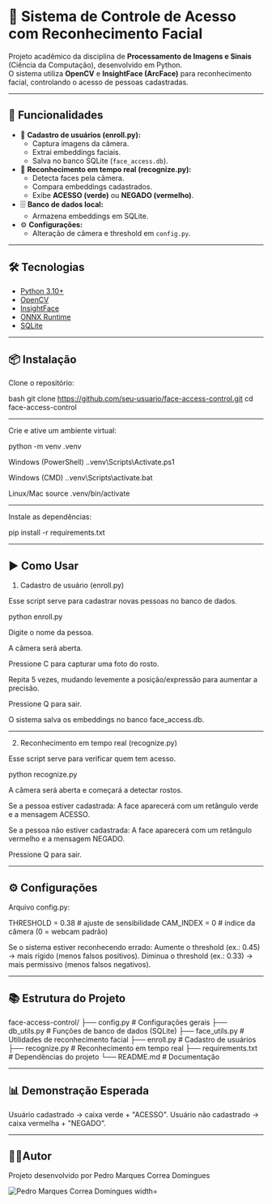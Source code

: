 # 🔐 Sistema de Controle de Acesso com Reconhecimento Facial

Projeto acadêmico da disciplina de **Processamento de Imagens e Sinais** (Ciência da Computação), desenvolvido em Python.  
O sistema utiliza **OpenCV** e **InsightFace (ArcFace)** para reconhecimento facial, controlando o acesso de pessoas cadastradas.


--------------------------------


## 🚀 Funcionalidades
- 📸 **Cadastro de usuários (enroll.py):**
  - Captura imagens da câmera.
  - Extrai embeddings faciais.
  - Salva no banco SQLite (`face_access.db`).
- 👤 **Reconhecimento em tempo real (recognize.py):**
  - Detecta faces pela câmera.
  - Compara embeddings cadastrados.
  - Exibe **ACESSO (verde)** ou **NEGADO (vermelho)**.
- 🗄 **Banco de dados local:**  
  - Armazena embeddings em SQLite.
- ⚙️ **Configurações:**  
  - Alteração de câmera e threshold em `config.py`.


--------------------------------


## 🛠 Tecnologias
- [Python 3.10+](https://www.python.org/)
- [OpenCV](https://opencv.org/)
- [InsightFace](https://github.com/deepinsight/insightface)
- [ONNX Runtime](https://onnxruntime.ai/)
- [SQLite](https://www.sqlite.org/)

--------------------------------

## 📦 Instalação

Clone o repositório:

bash
git clone https://github.com/seu-usuario/face-access-control.git
cd face-access-control


--------------------------------


Crie e ative um ambiente virtual:

python -m venv .venv

Windows (PowerShell)
.\.venv\Scripts\Activate.ps1

Windows (CMD)
.\.venv\Scripts\activate.bat

Linux/Mac
source .venv/bin/activate


--------------------------------

Instale as dependências:

pip install -r requirements.txt


--------------------------------


## ▶️ Como Usar

1. Cadastro de usuário (enroll.py)

Esse script serve para cadastrar novas pessoas no banco de dados.

python enroll.py


Digite o nome da pessoa.

A câmera será aberta.

Pressione C para capturar uma foto do rosto.

Repita 5 vezes, mudando levemente a posição/expressão para aumentar a precisão.

Pressione Q para sair.

O sistema salva os embeddings no banco face_access.db.


--------------------------------


2. Reconhecimento em tempo real (recognize.py)

Esse script serve para verificar quem tem acesso.

python recognize.py

A câmera será aberta e começará a detectar rostos.

Se a pessoa estiver cadastrada:
A face aparecerá com um retângulo verde e a mensagem ACESSO.

Se a pessoa não estiver cadastrada:
A face aparecerá com um retângulo vermelho e a mensagem NEGADO.

Pressione Q para sair.


--------------------------------


## ⚙️ Configurações

Arquivo config.py:

THRESHOLD = 0.38   # ajuste de sensibilidade
CAM_INDEX = 0      # índice da câmera (0 = webcam padrão)

Se o sistema estiver reconhecendo errado:
Aumente o threshold (ex.: 0.45) → mais rígido (menos falsos positivos).
Diminua o threshold (ex.: 0.33) → mais permissivo (menos falsos negativos).


--------------------------------


## 📚 Estrutura do Projeto
face-access-control/
├── config.py         # Configurações gerais
├── db_utils.py       # Funções de banco de dados (SQLite)
├── face_utils.py     # Utilidades de reconhecimento facial
├── enroll.py         # Cadastro de usuários
├── recognize.py      # Reconhecimento em tempo real
├── requirements.txt  # Dependências do projeto
└── README.md         # Documentação


--------------------------------


## 📊 Demonstração Esperada

Usuário cadastrado → caixa verde + "ACESSO".
Usuário não cadastrado → caixa vermelha + "NEGADO".


--------------------------------


## 👨‍🎓Autor

Projeto desenvolvido por Pedro Marques Correa Domingues

<div align="left">
<img src="https://github.com/user-attachments/assets/57ec7a4c-1cea-4ceb-ba17-042f896d27c3" alt="Pedro Marques Correa Domingues width="350px"/>
</div>
